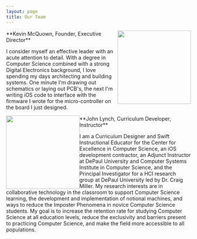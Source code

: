 ```yaml
---
layout: page
title: Our Team
---
```


<img style="float: right;" width="200" padding="30px" src="../assets/img/Kevin.jpg">
**Kevin McQuown, Founder, Executive Director**

I consider myself an effective leader with an acute attention to detail. With a degree in Computer Science combined with a strong Digital Electronics background, I love spending my days architecting and building systems. One minute I'm drawing out schematics or laying out PCB's, the next I'm writing iOS code to interface with the firmware I wrote for the micro-controller on the board I just designed.



<img style="float: left;" width="200" padding="30px" src="../assets/img/LynchProfile.png">
**John Lynch, Curriculum Developer, Instructor**

I am a Curriculum Designer and Swift Instructional Educator for the Center for Excellence in Computer Science, an iOS development contractor, an Adjunct Instructor at DePaul University and Computer Systems Institute in Computer Science, and the Principal Investigator for a HCI research group at DePaul University led by Dr. Craig Miller. My research interests are in collaborative technology in the classroom to support Computer Science learning, the development and implementation of notional machines, and ways to reduce the Imposter Phenomena in novice Computer Science students. My goal is to increase the retention rate for studying Computer Science at all education levels, reduce the exclusivity and barriers present to practicing Computer Science, and make the field more accessible to all populations.

